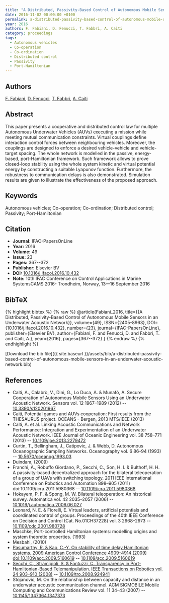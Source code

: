 ```yaml
---
title: "A Distributed, Passivity-Based Control of Autonomous Mobile Sensors in an Underwater Acoustic Network"
date: 2016-11-02 00:00:00 +0100
permalink: a-distributed-passivity-based-control-of-autonomous-mobile-sensors-in-an-underwater-acoustic-network
year: 2016
authors: F. Fabiani, D. Fenucci, T. Fabbri, A. Caiti
category: proceedings
tags:
  - Autonomous vehicles
  - Co-operation
  - Co-ordination
  - Distributed control
  - Passivity
  - Port-Hamiltonian
---
```

 
## Authors
[F. Fabiani](authors/filippo-fabiani), [D. Fenucci](authors/davide-fenucci), [T. Fabbri](authors/tommaso-fabbri), [A. Caiti](authors/andrea-caiti)
 
## Abstract
This paper presents a cooperative and distributed control law for multiple Autonomous Underwater Vehicles (AUVs) executing a mission while meeting mutual communication constraints. Virtual couplings define interaction control forces between neighbouring vehicles. Moreover, the couplings are designed to enforce a desired vehicle-vehicle and vehicle-target spacing. The whole network is modelled in the passive, energy-based, port-Hamiltonian framework. Such framework allows to prove closed-loop stability using the whole system kinetic and virtual potential energy by constructing a suitable Lyapunov function. Furthermore, the robustness to communication delays is also demonstrated. Simulation results are given to illustrate the effectiveness of the proposed approach.
 
## Keywords
Autonomous vehicles; Co-operation; Co-ordination; Distributed control; Passivity; Port-Hamiltonian
 
## Citation
- **Journal:** IFAC-PapersOnLine
- **Year:** 2016
- **Volume:** 49
- **Issue:** 23
- **Pages:** 367--372
- **Publisher:** Elsevier BV
- **DOI:** [10.1016/j.ifacol.2016.10.432](https://doi.org/10.1016/j.ifacol.2016.10.432)
- **Note:** 10th IFAC Conference on Control Applications in Marine SystemsCAMS 2016- Trondheim, Norway, 13—16 September 2016
 
## BibTeX
{% highlight bibtex %}
{% raw %}
@article{Fabiani_2016,
  title={{A Distributed, Passivity-Based Control of Autonomous Mobile Sensors in an Underwater Acoustic Network}},
  volume={49},
  ISSN={2405-8963},
  DOI={10.1016/j.ifacol.2016.10.432},
  number={23},
  journal={IFAC-PapersOnLine},
  publisher={Elsevier BV},
  author={Fabiani, F. and Fenucci, D. and Fabbri, T. and Caiti, A.},
  year={2016},
  pages={367--372}
}
{% endraw %}
{% endhighlight %}
 
[Download the bib file]({{ site.baseurl }}/assets/bib/a-distributed-passivity-based-control-of-autonomous-mobile-sensors-in-an-underwater-acoustic-network.bib)
 
## References
- Caiti, A., Calabrò, V., Dini, G., Lo Duca, A. & Munafò, A. Secure Cooperation of Autonomous Mobile Sensors Using an Underwater Acoustic Network. Sensors vol. 12 1967–1989 (2012) -- [10.3390/s120201967](https://doi.org/10.3390/s120201967)
- Caiti, Potential games and AUVs cooperation: First results from the THESAURUS project. OCEANS - Bergen, 2013 MTS/IEEE (2013)
- Caiti, A. et al. Linking Acoustic Communications and Network Performance: Integration and Experimentation of an Underwater Acoustic Network. IEEE Journal of Oceanic Engineering vol. 38 758–771 (2013) -- [10.1109/joe.2013.2279472](https://doi.org/10.1109/joe.2013.2279472)
- Curtin, T., Bellingham, J., Catipovic, J. & Webb, D. Autonomous Oceanographic Sampling Networks. Oceanography vol. 6 86–94 (1993) -- [10.5670/oceanog.1993.03](https://doi.org/10.5670/oceanog.1993.03)
- Duindam, (2009)
- Franchi, A., Robuffo Giordano, P., Secchi, C., Son, H. I. & Bulthoff, H. H. A passivity-based decentralized approach for the bilateral teleoperation of a group of UAVs with switching topology. 2011 IEEE International Conference on Robotics and Automation 898–905 (2011) doi:10.1109/icra.2011.5980368 -- [10.1109/icra.2011.5980368](https://doi.org/10.1109/icra.2011.5980368)
- Hokayem, P. F. & Spong, M. W. Bilateral teleoperation: An historical survey. Automatica vol. 42 2035–2057 (2006) -- [10.1016/j.automatica.2006.06.027](https://doi.org/10.1016/j.automatica.2006.06.027)
- Leonard, N. E. & Fiorelli, E. Virtual leaders, artificial potentials and coordinated control of groups. Proceedings of the 40th IEEE Conference on Decision and Control (Cat. No.01CH37228) vol. 3 2968–2973 -- [10.1109/cdc.2001.980728](https://doi.org/10.1109/cdc.2001.980728)
- Maschke, Port-controlled Hamiltonian systems: modelling origins and system theoretic properties. (1993)
- Mesbahi, (2010)
- [Pasumarthy, R. & Kao, C.-Y. On stability of time delay Hamiltonian systems. 2009 American Control Conference 4909–4914 (2009) doi:10.1109/acc.2009.5160619](on-stability-of-time-delay-hamiltonian-systems) -- [10.1109/acc.2009.5160619](https://doi.org/10.1109/acc.2009.5160619)
- [Secchi, C., Stramigioli, S. & Fantuzzi, C. Transparency in Port-Hamiltonian-Based Telemanipulation. IEEE Transactions on Robotics vol. 24 903–910 (2008)](transparency-in-port-hamiltonian-based-telemanipulation) -- [10.1109/tro.2008.924941](https://doi.org/10.1109/tro.2008.924941)
- Stojanovic, M. On the relationship between capacity and distance in an underwater acoustic communication channel. ACM SIGMOBILE Mobile Computing and Communications Review vol. 11 34–43 (2007) -- [10.1145/1347364.1347373](https://doi.org/10.1145/1347364.1347373)

